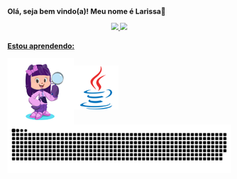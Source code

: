 ### Olá, seja bem vindo(a)! Meu nome é Larissa👋
<div align="center">
  <a href="https://github.com/holandalarissa">
  <img height="150em" src="https://github-readme-stats.vercel.app/api?username=holandalarissa&show_icons=true&theme=shades-of-purple&include_all_commits=true&count_public=true"/>
  <img height="150em" src="https://github-readme-stats.vercel.app/api/top-langs/?username=holandalarissa&layout=compact&langs_count=7&theme=shades-of-purple"/>
</div>

### Estou aprendendo: 
 <img align="left" alt="octocat" height="150" width="150" src="https://github.com/larissie/larissie/blob/3def620b4db7351956d8f747b7ea1dbf834aab43/octocat-1664052916701.png">

<div style="display: inline_block"><br>
  <img align="center" alt="Java" height="100" width="100" src="https://raw.githubusercontent.com/devicons/devicon/master/icons/java/java-original.svg">
  

![Snake animation](https://github.com/holandalarissa/holandalarissa/blob/output/github-contribution-grid-snake.svg)
